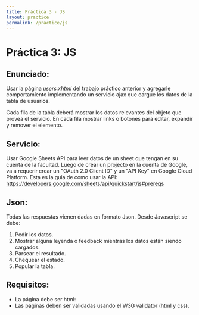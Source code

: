 ```yaml
---
title: Práctica 3 - JS
layout: practice
permalink: /practice/js
---
```


# Práctica 3: JS

## Enunciado:
Usar la página *users.xhtml* del trabajo práctico anterior y agregarle comportamiento implementando un servicio ajax que cargue los datos de la tabla de usuarios.

Cada fila de la tabla deberá mostrar los datos relevantes del objeto que provea el servicio. En cada fila mostrar links o botones para editar, expandir y remover el elemento.

## Servicio:
Usar Google Sheets API para leer datos de un sheet que tengan en su cuenta de la facultad.
Luego de crear un projecto en la cuenta de Google, va a requerir crear un "OAuth 2.0 Client ID" y un "API Key" en Google Cloud Platform. 
Esta es la guia de como usar la API: https://developers.google.com/sheets/api/quickstart/js#prereqs

## Json:
Todas las respuestas vienen dadas en formato Json. Desde Javascript se debe:

1. Pedir los datos.
2. Mostrar alguna leyenda o feedback mientras los datos están siendo cargados.
3. Parsear el resultado.
4. Chequear el estado.
5. Popular la tabla.

## Requisitos:
- La página debe ser html:
 - Las páginas deben ser validadas usando el W3G validator (html y css).
